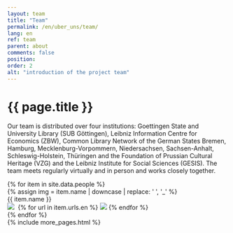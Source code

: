 ```yaml
---
layout: team
title: "Team"
permalink: /en/uber_uns/team/
lang: en
ref: team
parent: about
comments: false
position: 
order: 2
alt: "introduction of the project team"
---
```

<main class="grid-x grid-container">
  <div class="cell medium-10 medium-offset-1 large-8 large-offset-2">
    <h1 class="margin-top-2">{{ page.title }}</h1>
    <!-- Start editing content here -->
    <p>Our team is distributed over four institutions: Goettingen State and University Library (SUB Göttingen), Leibniz Information Centre for Economics (ZBW), Common Library Network of the German States Bremen, Hamburg, Mecklenburg-Vorpommern, Niedersachsen, Sachsen-Anhalt, Schleswig-Holstein, Thüringen and the Foundation of Prussian Cultural Heritage (VZG) and the Leibniz Institute for Social Sciences (GESIS). The team meets regularly virtually and in person and works closely together.</p>
    <!-- Stop editing content here -->
  </div>
  <div class="grid-x grid-container grid-margin-x">
    {% for item in site.data.people %}
    <div class="cell margin-bottom-2 margin-top-2 medium-4 large-3">
      <div class="team_member">
        {% assign img = item.name | downcase | replace: ' ', '_' %}
        <img src="{{ site.baseurl }}/img/bilder_team/image_{{ img }}.jpg" alt="" class="team_member_img"><br>
        {{ item.name }}<br>
        <a href="mailto:{{ item.mail}}"><img src="{{ site.baseurl }}/img/icons/email.svg"></a>&nbsp;
        {% for url in item.urls.en %}
        <a href="{{ url }}"><img src="{{ site.baseurl }}/img/icons/new-window.svg" style="margin-top: -5px;"></a>
        {% endfor %}
      </div>
    </div>
    {% endfor %}
  </div>
  {% include more_pages.html %}
</main>
